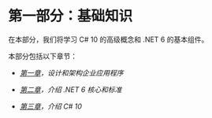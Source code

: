 # 第一部分：基础知识

在本部分，我们将学习 C# 10 的高级概念和 .NET 6 的基本组件。

本部分包括以下章节：

+   [*第一章*](B18507_01_Epub.xhtml#_idTextAnchor020)*，设计和架构企业应用程序*

+   [*第二章*](B18507_02_Epub.xhtml#_idTextAnchor040)*，介绍 .NET 6 核心和标准*

+   [*第三章*](B18507_03_Epub.xhtml#_idTextAnchor175)*，介绍 C# 10*
